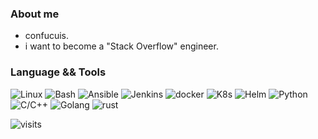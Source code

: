 <!--
### Hi there 👋
**confucuis/confucuis** is a ✨ _special_ ✨ repository because its `README.md` (this file) appears on your GitHub profile.

Here are some ideas to get you started:

- 🔭 I’m currently working on ...
- 🌱 I’m currently learning ...
- 👯 I’m looking to collaborate on ...
- 🤔 I’m looking for help with ...
- 💬 Ask me about ...
- 📫 How to reach me: ...
- 😄 Pronouns: ...
- ⚡ Fun fact: ...
-->
### About me
- confucuis.
- i want to become a "Stack Overflow" engineer.
### Language && Tools
![Linux](https://img.shields.io/badge/Linux-8A2BE2?logo=linux&logoColor=white)
![Bash](https://img.shields.io/badge/Bash-8A2BE2?logo=shell&logoColor=white)
![Ansible](https://img.shields.io/badge/Ansible-8A2BE2.svg?logo=ansible&logoColor=white)
![Jenkins](https://img.shields.io/badge/Jenkins-8A2BE2?logo=Jenkins&logoColor=white)
![docker](https://img.shields.io/badge/Docker-8A2BE2.svg?logo=docker&logoColor=white)
![K8s](https://img.shields.io/badge/Kubernetes-8A2BE2.svg?logo=kubernetes&logoColor=white)
![Helm](https://img.shields.io/badge/Helm-8A2BE2.svg?logo=helm&logoColor=white)
![Python](https://img.shields.io/badge/Python-8A2BE2.svg?logo=python&logoColor=white)
![C/C++](https://img.shields.io/badge/C/C++-8A2BE2.svg?logo=c&logoColor=white)
![Golang](https://img.shields.io/badge/Golang-8A2BE2.svg?logo=go&logoColor=white)
![rust](https://img.shields.io/badge/Rust-8A2BE2.svg?logo=rust&logoColor=white)

<!--
![Rust](https://img.shields.io/badge/Rust-14354C.svg?logo=rust&logoColor=white)

### Language && Tools
![Linux](https://img.shields.io/badge/Linux-14354C?logo=linux&logoColor=white)
![Bash](https://img.shields.io/badge/Bash-14354C?logo=shell&logoColor=white)
![Python](https://img.shields.io/badge/Python-14354C.svg?logo=python&logoColor=white)
![Golang](https://img.shields.io/badge/Golang-14354C.svg?logo=go&logoColor=white)
![Jenkins](https://img.shields.io/badge/Jenkins-14354C?logo=Jenkins&logoColor=white?style=plastic)
![Docker](https://img.shields.io/badge/Docker-14354C.svg?logo=docker&logoColor=white)
![K8s](https://img.shields.io/badge/Kubernetes-14354C.svg?logo=kubernetes&logoColor=white)
![Ansible](https://img.shields.io/badge/Ansible-14354C.svg?logo=ansible&logoColor=white)
![VSCode](https://img.shields.io/badge/VSCode-14354C?logo=visual-studio-code&logoColor=white)
-->
![visits](https://komarev.com/ghpvc/?username=confucuis&color=blue)
